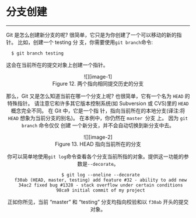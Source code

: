# 分支创建
---- 
Git 是怎么创建新分支的呢? 很简单，它只是为你创建了一个可以移动的新的指针。 比如，创建一个 testing 分 支，你需要使用`git branch`命令: 

	
	  $ git branch testing


这会在当前所在的提交对象上创建一个指针。 

 <div align="center"> ![][image-1]

 <div align="center"> Figure 12. 两个指向相同提交历史的分支 



那么，Git 又是怎么知道当前在哪一个分支上呢? 也很简单，它有一个名为 `HEAD` 的特殊指针。 请注意它和许多其它版本控制系统(如 Subversion 或 CVS)里的 `HEAD` 概念完全不同。 在 Git 中，它是一个指 针，指向当前所在的本地分支(译注:将 `HEAD` 想象为当前分支的别名)。 在本例中，你仍然在 `master `分支 上。 因为 `git branch` 命令仅仅 创建 一个新分支，并不会自动切换到新分支中去。 



 <div align="center"> ![][image-2]

 <div align="center"> Figure 13. HEAD 指向当前所在的分支


  
你可以简单地使用`git log`命令查看各个分支当前所指的对象。提供这一功能的参数是`--decorate`。 

	
	  $ git log --oneline --decorate
	  f30ab (HEAD, master, testing) add feature #32 - ability to add new
	  34ac2 fixed bug #1328 - stack overflow under certain conditions
	  98ca9 initial commit of my project


正如你所见，当前 “master” 和 “testing” 分支均指向校验和以 `f30ab` 开头的提交对象。 



[image-1]:	../image/3/12.png
[image-2]:	../image/3/13.png